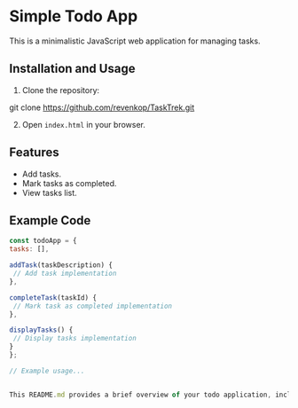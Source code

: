 # Simple Todo App

This is a minimalistic JavaScript web application for managing tasks.

## Installation and Usage

1. Clone the repository:

git clone https://github.com/revenkop/TaskTrek.git


2. Open `index.html` in your browser.

## Features

- Add tasks.
- Mark tasks as completed.
- View tasks list.

## Example Code

```javascript
const todoApp = {
tasks: [],

addTask(taskDescription) {
 // Add task implementation
},

completeTask(taskId) {
 // Mark task as completed implementation
},

displayTasks() {
 // Display tasks implementation
}
};

// Example usage...


This README.md provides a brief overview of your todo application, including installation and usage instructions, features, a placeholder for example code, and licensing information. Make sure to replace the repository link and other information with the actual details of your project.
